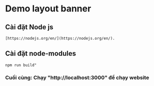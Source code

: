 # Demo layout banner

## Cài đặt Node js

```
[https://nodejs.org/en/](https://nodejs.org/en/).
```

## Cài đặt node-modules

```
npm run build"
```

### Cuối cùng: Chạy "http://localhost:3000" để chạy website

